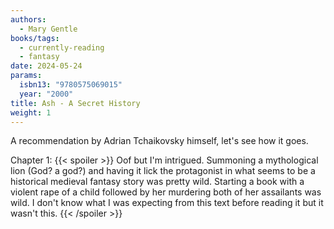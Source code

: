 ```yaml
---
authors:
  - Mary Gentle
books/tags:
  - currently-reading
  - fantasy
date: 2024-05-24
params:
  isbn13: "9780575069015"
  year: "2000"
title: Ash - A Secret History
weight: 1
---
```


A recommendation by Adrian Tchaikovsky himself, let's see how it goes.

<!--more-->

Chapter 1: {{< spoiler >}} Oof but I'm intrigued. Summoning a mythological lion (God? a god?) and having it lick the protagonist in what seems to be a historical medieval fantasy story was pretty wild. Starting a book with a violent rape of a child followed by her murdering both of her assailants was wild. I don't know what I was expecting from this text before reading it but it wasn't this. {{< /spoiler >}}